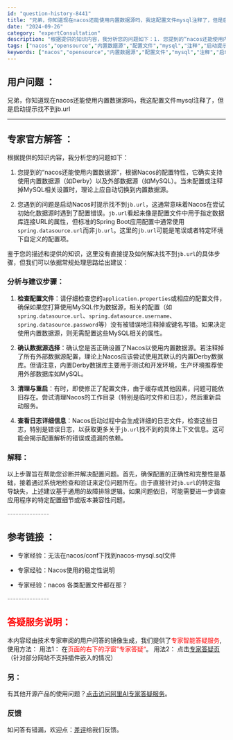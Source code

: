 ```yaml
---
id: "question-history-8441"
title: "兄弟，你知道现在nacos还能使用内置数据源吗，我这配置文件mysql注释了，但是启动提示找不到jb.ur"
date: "2024-09-26"
category: "expertConsultation"
description: "根据提供的知识内容，我分析您的问题如下：1. 您提到的“nacos还能使用内置数据源”，根据Nacos的配置特性，它确实支持使用内置数据源（如Derby）以及外部数据源（如MySQL）。当未配置或注释掉MySQL相关设置时，理论上应自动切换到内置数据源。2. 您遇到的问题是启动Nacos时提示找不到"
tags: ["nacos","opensource","内置数据源","配置文件","mysql","注释","启动提示"]
keywords: ["nacos","opensource","内置数据源","配置文件","mysql","注释","启动提示"]
---
```


## 用户问题 ： 
 兄弟，你知道现在nacos还能使用内置数据源吗，我这配置文件mysql注释了，但是启动提示找不到jb.url  

---------------
## 专家官方解答 ：

根据提供的知识内容，我分析您的问题如下：

1. 您提到的“nacos还能使用内置数据源”，根据Nacos的配置特性，它确实支持使用内置数据源（如Derby）以及外部数据源（如MySQL）。当未配置或注释掉MySQL相关设置时，理论上应自动切换到内置数据源。

2. 您遇到的问题是启动Nacos时提示找不到`jb.url`，这通常意味着Nacos在尝试初始化数据源时遇到了配置错误。`jb.url`看起来像是配置文件中用于指定数据库连接URL的属性，但标准的Spring Boot应用配置中通常使用`spring.datasource.url`而非`jb.url`。这里的`jb.url`可能是笔误或者特定环境下自定义的配置项。

鉴于您的描述和提供的知识，这里没有直接提及如何解决找不到`jb.url`的具体步骤，但我们可以依据常规处理思路给出建议：

### 分析与建议步骤：

1. **检查配置文件**：请仔细检查您的`application.properties`或相应的配置文件，确保如果您打算使用MySQL作为数据源，相关的配置（如`spring.datasource.url`、`spring.datasource.username`、`spring.datasource.password`等）没有被错误地注释掉或键名写错。如果决定使用内置数据源，则无需配置这些MySQL相关的属性。

2. **确认数据源选择**：确认您是否正确设置了Nacos以使用内置数据源。若注释掉了所有外部数据源配置，理论上Nacos应该尝试使用其默认的内置Derby数据库。但请注意，内置Derby数据库主要用于测试和开发环境，生产环境推荐使用外部数据库如MySQL。

3. **清理与重启**：有时，即使修正了配置文件，由于缓存或其他因素，问题可能依旧存在。尝试清理Nacos的工作目录（特别是临时文件和日志），然后重新启动服务。

4. **查看日志详细信息**：Nacos启动过程中会生成详细的日志文件，检查这些日志，特别是错误日志，以获取更多关于`jb.url`找不到的具体上下文信息。这可能会揭示配置解析的错误或遗漏的依赖。

### 解释：

以上步骤旨在帮助您诊断并解决配置问题。首先，确保配置的正确性和完整性是基础，接着通过系统地检查和验证来定位问题所在。由于直接针对`jb.url`的特定指导缺失，上述建议基于通用的故障排除逻辑。如果问题依旧，可能需要进一步调查应用程序的特定配置细节或版本兼容性问题。


<font color="#949494">---------------</font> 


## 参考链接 ：

* 专家经验：无法在nacos/conf下找到nacos-mysql.sql文件 
 
 * 专家经验：Nacos使用的稳定性说明 
 
 * 专家经验：nacos 各类配置文件都在那？ 


 <font color="#949494">---------------</font> 
 


## <font color="#FF0000">答疑服务说明：</font> 

本内容经由技术专家审阅的用户问答的镜像生成，我们提供了<font color="#FF0000">专家智能答疑服务</font>,使用方法：
用法1： 在<font color="#FF0000">页面的右下的浮窗”专家答疑“</font>。
用法2： 点击[专家答疑页](https://answer.opensource.alibaba.com/docs/intro)（针对部分网站不支持插件嵌入的情况）
### 另：


有其他开源产品的使用问题？[点击访问阿里AI专家答疑服务](https://answer.opensource.alibaba.com/docs/intro)。
### 反馈
如问答有错漏，欢迎点：[差评](https://ai.nacos.io/user/feedbackByEnhancerGradePOJOID?enhancerGradePOJOId=13660)给我们反馈。
